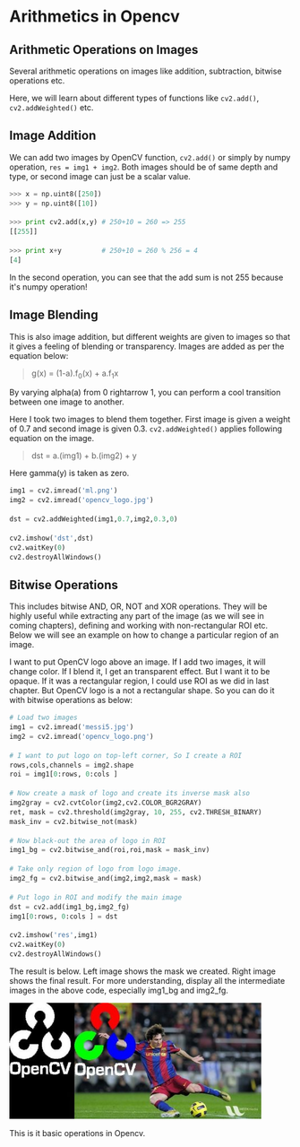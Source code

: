 # Arithmetics in Opencv

## Arithmetic Operations on Images

Several arithmetic operations on images like addition, subtraction, bitwise operations etc.

Here, we will learn about different types of functions like `cv2.add()`, `cv2.addWeighted()` etc.

## Image Addition

We can add two images by OpenCV function, `cv2.add()` or simply by numpy operation, `res = img1 + img2`. Both images should be of same depth and type, or second image can just be a scalar value.

```python
>>> x = np.uint8([250])
>>> y = np.uint8([10])

>>> print cv2.add(x,y) # 250+10 = 260 => 255
[[255]]

>>> print x+y          # 250+10 = 260 % 256 = 4
[4]
```

In the second operation, you can see that the add sum is not 255 because it's numpy operation!

## Image Blending

This is also image addition, but different weights are given to images so that it gives a feeling of blending or transparency. Images are added as per the equation below:

>g(x) = (1-a).f<sub>0</sub>(x) + a.f<sub>1</sub>x

By varying alpha(a) from 0 rightarrow 1, you can perform a cool transition between one image to another.

Here I took two images to blend them together. First image is given a weight of 0.7 and second image is given 0.3. `cv2.addWeighted()` applies following equation on the image.

> dst = a.(img1) + b.(img2) + y

Here gamma(y) is taken as zero.

```python
img1 = cv2.imread('ml.png')
img2 = cv2.imread('opencv_logo.jpg')

dst = cv2.addWeighted(img1,0.7,img2,0.3,0)

cv2.imshow('dst',dst)
cv2.waitKey(0)
cv2.destroyAllWindows()
```

## Bitwise Operations

This includes bitwise AND, OR, NOT and XOR operations. They will be highly useful while extracting any part of the image (as we will see in coming chapters), defining and working with non-rectangular ROI etc. Below we will see an example on how to change a particular region of an image.

I want to put OpenCV logo above an image. If I add two images, it will change color. If I blend it, I get an transparent effect. But I want it to be opaque. If it was a rectangular region, I could use ROI as we did in last chapter. But OpenCV logo is a not a rectangular shape. So you can do it with bitwise operations as below:

```python
# Load two images
img1 = cv2.imread('messi5.jpg')
img2 = cv2.imread('opencv_logo.png')

# I want to put logo on top-left corner, So I create a ROI
rows,cols,channels = img2.shape
roi = img1[0:rows, 0:cols ]

# Now create a mask of logo and create its inverse mask also
img2gray = cv2.cvtColor(img2,cv2.COLOR_BGR2GRAY)
ret, mask = cv2.threshold(img2gray, 10, 255, cv2.THRESH_BINARY)
mask_inv = cv2.bitwise_not(mask)

# Now black-out the area of logo in ROI
img1_bg = cv2.bitwise_and(roi,roi,mask = mask_inv)

# Take only region of logo from logo image.
img2_fg = cv2.bitwise_and(img2,img2,mask = mask)

# Put logo in ROI and modify the main image
dst = cv2.add(img1_bg,img2_fg)
img1[0:rows, 0:cols ] = dst

cv2.imshow('res',img1)
cv2.waitKey(0)
cv2.destroyAllWindows()
```

The result is below. Left image shows the mask we created. Right image shows the final result. For more understanding, display all the intermediate images in the above code, especially img1_bg and img2_fg.

<img src="./images/overlay.jpg">

This is it basic operations in Opencv.
